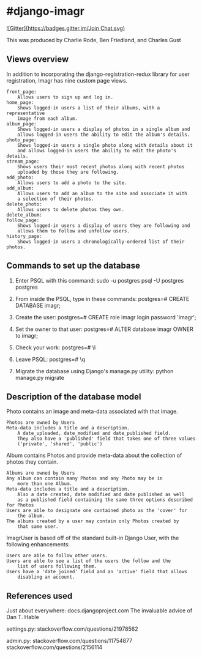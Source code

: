 #django-imagr
============
[![Gitter](https://badges.gitter.im/Join Chat.svg)](https://gitter.im/CharlesGust/django-imagr?utm_source=badge&utm_medium=badge&utm_campaign=pr-badge&utm_content=badge)


This was produced by Charlie Rode, Ben Friedland, and Charles Gust


## Views overview ##

In addition to incorporating the django-registration-redux library
    for user registration, Imagr has nine custom page views.

    front_page:
        Allows users to sign up and log in.
    home_page:
        Shows logged-in users a list of their albums, with a representative
        image from each album.
    album_page:
        Shows logged-in users a display of photos in a single album and
        allows logged-in users the ability to edit the album's details.
    photo_page:
        Shows logged-in users a single photo along with details about it
        and allows logged-in users the ability to edit the photo's details.
    stream_page:
        Shows users their most recent photos along with recent photos
        uploaded by those they are following.
    add_photo:
        Allows users to add a photo to the site.
    add_album:
        Allows users to add an album to the site and associate it with
        a selection of their photos.
    delete_photo:
        Allows users to delete photos they own.
    delete_album:
    follow_page:
        Shows logged-in users a display of users they are following and
        allows them to follow and unfollow users.
    history_page:
        Shows logged-in users a chronologically-ordered list of their photos.


## Commands to set up the database ##

1. Enter PSQL with this command:
sudo -u postgres psql -U postgres postgres

2. From inside the PSQL, type in these commands:
postgres=# CREATE DATABASE imagr;

3. Create the user:
postgres=# CREATE role imagr login password 'imagr';

4. Set the owner to that user:
postgres=# ALTER database imagr OWNER to imagr;

5. Check your work:
postgres=# \l

6. Leave PSQL:
postgres=# \q

6. Migrate the database using Django's manage.py utility:
python manage.py migrate


## Description of the database model ##

Photo contains an image and meta-data associated with that image.

    Photos are owned by Users
    Meta-data includes a title and a description.
        A date_uploaded, date_modified and date_published field.
        They also have a 'published' field that takes one of three values
        ('private', 'shared', 'public')

Album contains Photos and provide meta-data about the collection of
    photos they contain.

    Albums are owned by Users
    Any album can contain many Photos and any Photo may be in
        more than one Album.
    Meta-data includes a title and a description.
        Also a date created, date modified and date published as well
        as a published field containing the same three options described for Photos
    Users are able to designate one contained photo as the 'cover' for
        the album.
    The albums created by a user may contain only Photos created by
        that same user.

ImagrUser is based off of the standard built-in Django User, with the
    following enhancements:

    Users are able to follow other users.
    Users are able to see a list of the users the follow and the
        list of users following them.
    Users have a 'date_joined' field and an 'active' field that allows
        disabling an account.


## References used ##

Just about everywhere:
    docs.djangoproject.com
    The invaluable advice of Dan T. Hable

settings.py:
    stackoverflow.com/questions/21978562

admin.py:
    stackoverflow.com/questions/11754877
    stackoverflow.com/questions/2156114
